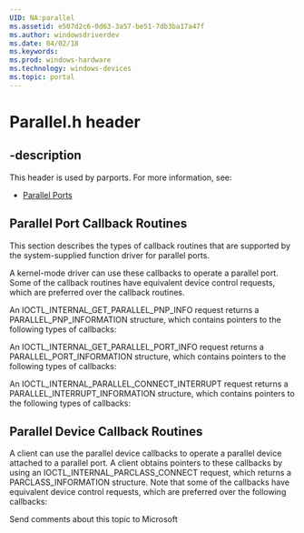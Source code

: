```yaml
---
UID: NA:parallel
ms.assetid: e507d2c6-0d63-3a57-be51-7db3ba17a47f
ms.author: windowsdriverdev
ms.date: 04/02/18
ms.keywords: 
ms.prod: windows-hardware
ms.technology: windows-devices
ms.topic: portal
---
```


# Parallel.h header


## -description


This header is used by parports. For more information, see:

- [Parallel Ports](../_parports/index.md)

## Parallel Port Callback Routines

This section describes the types of callback routines that are supported by the system-supplied function driver for parallel ports.

A kernel-mode driver can use these callbacks to operate a parallel port. Some of the callback routines have equivalent device control requests, which are preferred over the callback routines.

An IOCTL_INTERNAL_GET_PARALLEL_PNP_INFO request returns a PARALLEL_PNP_INFORMATION structure, which contains pointers to the following types of callbacks:

An IOCTL_INTERNAL_GET_PARALLEL_PORT_INFO request returns a PARALLEL_PORT_INFORMATION structure, which contains pointers to the following types of callbacks:

An IOCTL_INTERNAL_PARALLEL_CONNECT_INTERRUPT request returns a PARALLEL_INTERRUPT_INFORMATION structure, which contains pointers to the following types of callbacks:

## Parallel Device Callback Routines


A client can use the parallel device callbacks to operate a parallel device attached to a parallel port. A client obtains pointers to these callbacks by using an IOCTL_INTERNAL_PARCLASS_CONNECT request, which returns a PARCLASS_INFORMATION structure. Note that some of the callbacks have equivalent device control requests, which are preferred over the following callbacks:

Send comments about this topic to Microsoft

